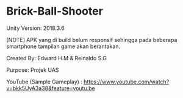 # Brick-Ball-Shooter
Unity Version: 2018.3.6

[NOTE]
APK yang di build belum responsif sehingga pada beberapa smartphone tampilan game akan berantakan.

Created By:
Edward H.M & Reinaldo S.G

Purpose:
Projek UAS

YouTube (Sample Gameplay) : https://www.youtube.com/watch?v=bkk5UyA3a38&feature=youtu.be
